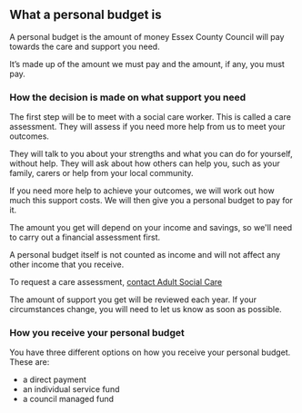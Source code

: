 ## What a personal budget is

A personal budget is the amount of money Essex County Council will pay towards the care and support you need.

It’s made up of the amount we must pay and the amount, if any, you must pay.

### How the decision is made on what support you need

The first step will be to meet with a social care worker. This is called a care assessment. They will assess if you need more help from us to meet your outcomes.

They will talk to you about your strengths and what you can do for yourself, without help. They will ask about how others can help you, such as your family, carers or help from your local community.

If you need more help to achieve your outcomes, we will work out how much this support costs. We will then give you a personal budget to pay for it.

The amount you get will depend on your income and savings, so we'll need to carry out a financial assessment first. 

A personal budget itself is not counted as income and will not affect any other income that you receive. 

To request a care assessment, [contact Adult Social Care](https://www.essex.gov.uk/get-social-care-help)

The amount of support you get will be reviewed each year. If your circumstances change, you will need to let us know as soon as possible.

### How you receive your personal budget

You have three different options on how you receive your personal budget. These are:

- a direct payment
- an individual service fund
- a council managed fund
